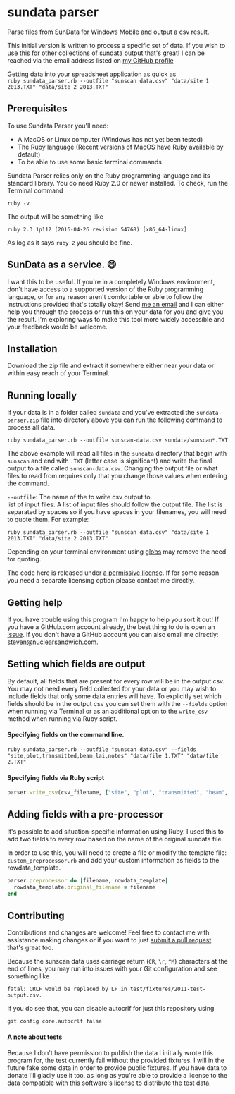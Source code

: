 sundata parser
==============

Parse files from SunData for Windows Mobile and output a csv result.

This initial version is written to process a specific set of data.
If you wish to use this for other collections of sundata output that's great!
I can be reached via the email address listed on [my GitHub profile](https://github.com/nuclearsandwich)

Getting data into your spreadsheet application as quick as  
`ruby sundata_parser.rb --outfile "sunscan data.csv" "data/site 1 2013.TXT" "data/site 2 2013.TXT"`

## Prerequisites

To use Sundata Parser you'll need:

- A MacOS or Linux computer (Windows has not yet been tested)
- The Ruby language (Recent versions of MacOS have Ruby available by default)
- To be able to use some basic terminal commands

Sundata Parser relies only on the Ruby programming language and its standard library.
You do need Ruby 2.0 or newer installed. To check, run the Terminal command

```
ruby -v
```

The output will be something like

```
ruby 2.3.1p112 (2016-04-26 revision 54768) [x86_64-linux]
```

As log as it says `ruby 2` you should be fine.

## SunData as a service. :smile:

I want this to be useful.
If you're in a completely Windows environment, don't have access to a supported version of the Ruby programming language, or for any reason aren't comfortable or able to follow the instructions provided that's totally okay!
Send [me an email](mailto:steven@nuclearsandwich.com) and I can either help you through the process or run this on your data for you and give you the result.
I'm exploring ways to make this tool more widely accessible and your feedback would be welcome.


## Installation

Download the zip file and extract it somewhere either near your data or within easy reach of your Terminal.


## Running locally


If your data is in a folder called `sundata` and you've extracted the `sundata-parser.zip` file into directory above you can run the following command to process all data.

```
ruby sundata_parser.rb --outfile sunscan-data.csv sundata/sunscan*.TXT
```

The above example will read all files in the `sundata` directory that begin with `sunscan` and end with `.TXT` (letter case is significant) and write the final output to a file called `sunscan-data.csv`.
Changing the output file or what files to read from requires only that you change those values when entering the command.

`--outfile`: The name of the to write csv output to.  
list of input files: A list of input files should follow the output file. The list is separated by spaces so if you have spaces in your filenames, you will need to quote them. For example:
```
ruby sundata_parser.rb --outfile "sunscan data.csv" "data/site 1 2013.TXT" "data/site 2 2013.TXT"
```
Depending on your terminal environment using [globs](https://en.wikipedia.org/wiki/Glob_%28programming%29) may remove the need for quoting.

The code here is released under [a permissive license](LICENSE). If for some reason you need a separate licensing option please contact me directly.

## Getting help

If you have trouble using this program I'm happy to help you sort it out!
If you have a GitHub.com account already, the best thing to do is open an [issue](https://github.com/nuclearsandwich/sundata-parser/issues/new).
If you don't have a GitHub account you can also email me directly: <steven@nuclearsandwich.com>.

## Setting which fields are output

By default, all fields that are present for every row will be in the output csv.
You may not need every field collected for your data or you may wish to include fields that only some data entries will have.
To explicitly set which fields should be in the output csv you can set them with the `--fields` option when running via Terminal or as an additional option to the `write_csv` method when running via Ruby script.


#### Specifying fields on the command line.

```
ruby sundata_parser.rb --outfile "sunscan data.csv" --fields "site,plot,transmitted,beam,lai,notes" "data/file 1.TXT" "data/file 2.TXT"
```

#### Specifying fields via Ruby script

```ruby
parser.write_csv(csv_filename, ["site", "plot", "transmitted", "beam", "lai", "notes"])
```

## Adding fields with a pre-processor

It's possible to add situation-specific information using Ruby.
I used this to add two fields to every row based on the name of the original sundata file.

In order to use this, you will need to create a file or modify the template file: `custom_preprocessor.rb` and add your custom information as fields to the rowdata_template.

```ruby
parser.preprocessor do |filename, rowdata_template|
  rowdata_template.original_filename = filename
end
```

## Contributing

Contributions and changes are welcome!
Feel free to contact me with assistance making changes or if you want to just [submit a pull request](https://help.github.com/articles/creating-a-pull-request/) that's great too.

Because the sunscan data uses carriage return (`CR`, `\r`, `^M`) characters at the end of lines, you may run into issues with your Git configuration and see something like

```
fatal: CRLF would be replaced by LF in test/fixtures/2011-test-output.csv.
```

If you do see that, you can disable autocrlf for just this repository using

```
git config core.autocrlf false
```

#### A note about tests

Because I don't have permission to publish the data I initially wrote this program for, the test currently fail without the provided fixtures.
I will in the future fake some data in order to provide public fixtures.
If you have data to donate I'll gladly use it too, as long as you're able to provide a license to the data compatible with this software's [license](LICENSE) to distribute the test data.
